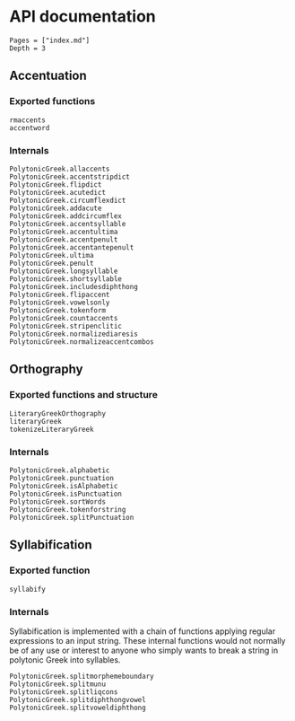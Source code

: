# API documentation


```@contents
Pages = ["index.md"]
Depth = 3
```

## Accentuation

### Exported functions

```@docs
rmaccents
accentword
```


### Internals

```@docs
PolytonicGreek.allaccents
PolytonicGreek.accentstripdict
PolytonicGreek.flipdict
PolytonicGreek.acutedict
PolytonicGreek.circumflexdict
PolytonicGreek.addacute
PolytonicGreek.addcircumflex
PolytonicGreek.accentsyllable
PolytonicGreek.accentultima
PolytonicGreek.accentpenult
PolytonicGreek.accentantepenult
PolytonicGreek.ultima
PolytonicGreek.penult
PolytonicGreek.longsyllable
PolytonicGreek.shortsyllable
PolytonicGreek.includesdiphthong
PolytonicGreek.flipaccent
PolytonicGreek.vowelsonly
PolytonicGreek.tokenform
PolytonicGreek.countaccents
PolytonicGreek.stripenclitic
PolytonicGreek.normalizediaresis
PolytonicGreek.normalizeaccentcombos
```

##  Orthography


### Exported functions and structure

```@docs
LiteraryGreekOrthography
literaryGreek
tokenizeLiteraryGreek
```

### Internals

```@docs
PolytonicGreek.alphabetic
PolytonicGreek.punctuation
PolytonicGreek.isAlphabetic
PolytonicGreek.isPunctuation
PolytonicGreek.sortWords
PolytonicGreek.tokenforstring
PolytonicGreek.splitPunctuation
```

## Syllabification

### Exported function

```@docs
syllabify
```


### Internals

Syllabification is implemented with a chain of functions applying regular expressions to an input string.  These internal functions would not normally be of any use or interest to anyone who simply wants to break a string in polytonic Greek into syllables.

```@docs
PolytonicGreek.splitmorphemeboundary
PolytonicGreek.splitmunu
PolytonicGreek.splitliqcons
PolytonicGreek.splitdiphthongvowel
PolytonicGreek.splitvoweldiphthong
```